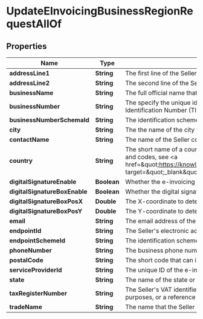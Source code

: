 

# UpdateEInvoicingBusinessRegionRequestAllOf


## Properties

| Name | Type | Description | Notes |
|------------ | ------------- | ------------- | -------------|
|**addressLine1** | **String** | The first line of the Seller’s address, which is often a street address or business name.  |  [optional] |
|**addressLine2** | **String** | The second line of the Seller’s address, which is often the name of a building.  |  [optional] |
|**businessName** | **String** | The full official name that the Seller is registered with the relevant legal authority.  |  [optional] |
|**businessNumber** | **String** | The specify the unique identifier number of the legal entity or person that you do business with.  For example, you must use a GSTIN for India and Tax Identification Number (TIN) for Saudi Arabia.  |  [optional] |
|**businessNumberSchemaId** | **String** | The identification scheme identifier that an official registrar issues to identify the Seller as a legal entity or person.  |  [optional] |
|**city** | **String** | The the name of the city where the business is located.  |  [optional] |
|**contactName** | **String** | The name of the Seller contact to receive e-invoicing data.  |  [optional] |
|**country** | **String** | The short name of a country or region where you must comply with e-invoicing requirements. For example, &#x60;IN&#x60; for India. For the full list of country names and codes, see &lt;a href&#x3D;\&quot;https://knowledgecenter.zuora.com/Quick_References/Country%2C_State%2C_and_Province_Codes/A_Country_Names_and_Their_ISO_Codes\&quot; target&#x3D;\&quot;_blank\&quot;&gt;ISO Standard Country Codes&lt;/a&gt;.  |  [optional] |
|**digitalSignatureEnable** | **Boolean** | Whether the e-invoicing service provider signs PDF files for billing documents.  |  [optional] |
|**digitalSignatureBoxEnable** | **Boolean** | Whether the digital signature box is displayed on PDF files for billing documents.  |  [optional] |
|**digitalSignatureBoxPosX** | **Double** | The X-coordinate to determine where the digital signature box is displayed on PDF files for billing documents.  |  [optional] |
|**digitalSignatureBoxPosY** | **Double** | The Y-coordinate to determine where the digital signature box is displayed on PDF files for billing documents.   |  [optional] |
|**email** | **String** | The email address of the Seller contact to receive e-invoicing data.  |  [optional] |
|**endpointId** | **String** | The Seller&#39;s electronic address, to which the application-level response to the e-invoice file might be delivered.  |  [optional] |
|**endpointSchemeId** | **String** | The identification scheme identifier of the Seller’s electronic address.  |  [optional] |
|**phoneNumber** | **String** | The business phone number of the Seller contact to receive e-invoicing data.  |  [optional] |
|**postalCode** | **String** | The short code that can identify the business address.  |  [optional] |
|**serviceProviderId** | **String** | The unique ID of the e-invoicing service provider that is associated to the business region.  |  [optional] |
|**state** | **String** | The name of the state or province where the business is located.  |  [optional] |
|**taxRegisterNumber** | **String** | The Seller&#39;s VAT identifier (also known as Seller VAT identification number) or the local identification (defined by the Seller’s address) of the Seller for tax purposes, or a reference that enables the Seller to state the registered tax status.  |  [optional] |
|**tradeName** | **String** | The name that the Seller is known as, other than the legal business name.  |  [optional] |



